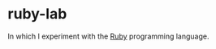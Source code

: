 # ruby-lab

In which I experiment with the [Ruby](https://www.ruby-lang.org/en/) programming language.
